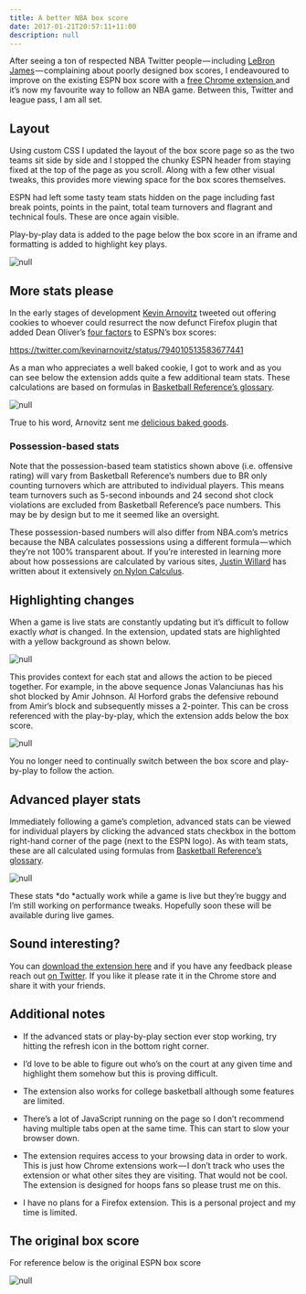 ```yaml
---
title: A better NBA box score
date: 2017-01-21T20:57:11+11:00
description: null
---
```


After seeing a ton of respected NBA Twitter people — including [LeBron James](https://twitter.com/KingJames/status/784207016877256704) — complaining about poorly designed box scores, I endeavoured to improve on the existing ESPN box score with a [free Chrome extension ](https://goo.gl/3DmHU1)and it’s now my favourite way to follow an NBA game. Between this, Twitter and league pass, I am all set.

## Layout

Using custom CSS I updated the layout of the box score page so as the two teams sit side by side and I stopped the chunky ESPN header from staying fixed at the top of the page as you scroll. Along with a few other visual tweaks, this provides more viewing space for the box scores themselves.

ESPN had left some tasty team stats hidden on the page including fast break points, points in the paint, total team turnovers and flagrant and technical fouls. These are once again visible.

Play-by-play data is added to the page below the box score in an iframe and formatting is added to highlight key plays.

![null](/img/uploads/box-score-layout.jpg)

## More stats please

In the early stages of development [Kevin Arnovitz](https://twitter.com/kevinarnovitz) tweeted out offering cookies to whoever could resurrect the now defunct Firefox plugin that added Dean Oliver’s [four factors](http://www.basketball-reference.com/about/factors.html) to ESPN’s box scores:

https://twitter.com/kevinarnovitz/status/794010513583677441

As a man who appreciates a well baked cookie, I got to work and as you can see below the extension adds quite a few additional team stats. These calculations are based on formulas in [Basketball Reference’s glossary](http://www.basketball-reference.com/about/glossary.html).

![null](/img/uploads/box-score-stats-team-stats.png)

True to his word, Arnovitz sent me [delicious baked goods](https://twitter.com/lenymo/status/799756952335060992).

### Possession-based stats

Note that the possession-based team statistics shown above (i.e. offensive rating) will vary from Basketball Reference’s numbers due to BR only counting turnovers which are attributed to individual players. This means team turnovers such as 5-second inbounds and 24 second shot clock violations are excluded from Basketball Reference’s pace numbers. This may be by design but to me it seemed like an oversight.

These possession-based numbers will also differ from NBA.com’s metrics because the NBA calculates possessions using a different formula — which they’re not 100% transparent about. If you’re interested in learning more about how possessions are calculated by various sites, [Justin Willard](https://twitter.com/acrossthecourt) has written about it extensively [on Nylon Calculus](http://nyloncalculus.com/2015/12/21/nylon-calculus-101-possessions/).

## Highlighting changes

When a game is live stats are constantly updating but it’s difficult to follow exactly *what* is changed. In the extension, updated stats are highlighted with a yellow background as shown below.

![null](/img/uploads/box-score-stats-play-sequence.jpg)

This provides context for each stat and allows the action to be pieced together. For example, in the above sequence Jonas Valanciunas has his shot blocked by Amir Johnson. Al Horford grabs the defensive rebound from Amir’s block and subsequently misses a 2-pointer. This can be cross referenced with the play-by-play, which the extension adds below the box score.

![null](/img/uploads/play-by-play-stats-play-sequence.png)

You no longer need to continually switch between the box score and play-by-play to follow the action.

## Advanced player stats

Immediately following a game’s completion, advanced stats can be viewed for individual players by clicking the advanced stats checkbox in the bottom right-hand corner of the page (next to the ESPN logo). As with team stats, these are all calculated using formulas from [Basketball Reference’s glossary](http://www.basketball-reference.com/about/glossary.html).

![null](/img/uploads/box-score-advanced-stats.png)

These stats *do *actually work while a game is live but they’re buggy and I’m still working on performance tweaks. Hopefully soon these will be available during live games.

## Sound interesting?

You can [download the extension here](https://goo.gl/3DmHU1) and if you have any feedback please reach out [on Twitter](https://twitter.com/lenymo). If you like it please rate it in the Chrome store and share it with your friends.

## Additional notes

* If the advanced stats or play-by-play section ever stop working, try hitting the refresh icon in the bottom right corner.

* I’d love to be able to figure out who’s on the court at any given time and highlight them somehow but this is proving difficult.

* The extension also works for college basketball although some features are limited.

* There’s a lot of JavaScript running on the page so I don’t recommend having multiple tabs open at the same time. This can start to slow your browser down.

* The extension requires access to your browsing data in order to work. This is just how Chrome extensions work — I don’t track who uses the extension or what other sites they are visiting. That would not be cool. The extension is designed for hoops fans so please trust me on this.

* I have no plans for a Firefox extension. This is a personal project and my time is limited.

## The original box score

For reference below is the original ESPN box score

![null](/img/uploads/espn-boxscores-before.png)

